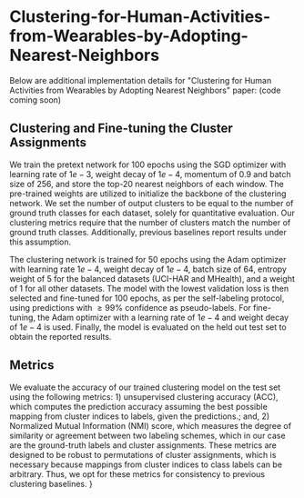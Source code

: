 # Clustering-for-Human-Activities-from-Wearables-by-Adopting-Nearest-Neighbors

Below are additional implementation details for "Clustering for Human Activities from Wearables by Adopting Nearest Neighbors" paper:
(code coming soon)

## Clustering and Fine-tuning the Cluster Assignments
We train the pretext network for 100 epochs using the SGD optimizer with learning rate of $1e-3$, weight decay of $1e-4$, momentum of 0.9 and batch size of 256, and store the top-20 nearest neighbors of each window. 
The pre-trained weights are utilized to initialize the backbone of the clustering network. 
We set the number of output clusters to be equal to the number of ground truth classes for each dataset, solely for quantitative evaluation. 
Our clustering metrics require that the number of clusters match the number of ground truth classes. 
Additionally, previous baselines report results under this assumption. 

The clustering network is trained for 50 epochs using the Adam optimizer with learning rate $1e-4$, weight decay of $1e-4$, batch size of 64, entropy weight of 5 for the balanced datasets (UCI-HAR and MHealth), and a weight of 1 for all other datasets. 
The model with the lowest validation loss is then selected and fine-tuned for 100 epochs, as per the self-labeling protocol, using predictions with $\geq99\%$ confidence as pseudo-labels. 
For fine-tuning, the Adam optimizer with a learning rate of $1e-4$ and weight decay of $1e-4$ is used. 
Finally, the model is evaluated on the held out test set to obtain the reported results.

## Metrics
We evaluate the accuracy of our trained clustering model on the test set using the following metrics: 1) unsupervised clustering accuracy (ACC), which computes the prediction accuracy assuming the best possible mapping from cluster indices to labels, given the predictions.; and, 2) Normalized Mutual Information (NMI) score, which measures the degree of similarity or agreement between two labeling schemes, which in our case are the ground-truth labels and cluster assignments. 
These metrics are designed to be robust to permutations of cluster assignments, which is necessary because mappings from cluster indices to class labels can be arbitrary. Thus, we opt for these metrics for consistency to previous clustering baselines.
}


